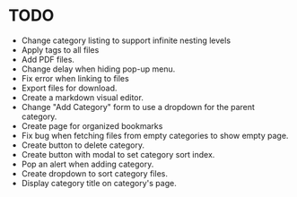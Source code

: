 # TODO

- Change category listing to support infinite nesting levels
- Apply tags to all files
- Add PDF files.
- Change delay when hiding pop-up menu.
- Fix error when linking to files
- Export files for download.
- Create a markdown visual editor.
- Change "Add Category" form to use a dropdown for the parent category.
- Create page for organized bookmarks
- Fix bug when fetching files from empty categories to show empty page.
- Create button to delete category.
- Create button with modal to set category sort index.
- Pop an alert when adding category.
- Create dropdown to sort category files.
- Display category title on category's page.
